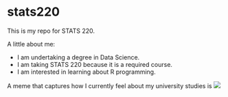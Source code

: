 # stats220

This is my repo for STATS 220. 

A little about me:

- I am undertaking a degree in Data Science.
- I am taking STATS 220 because it is a required course.
- I am interested in learning about R programming.

A meme that captures how I currently feel about my university studies is ![](https://c.tenor.com/8druEACXtX8AAAAd/tenor.gif)
